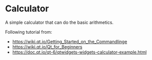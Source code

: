 Calculator
==========

A simple calculator that can do the basic arithmetics.

Following tutorial from:
- <https://wiki.qt.io/Getting_Started_on_the_Commandlinge>
- <https://wiki.qt.io/Qt_for_Beginners>
- <https://doc.qt.io/qt-6/qtwidgets-widgets-calculator-example.html>
